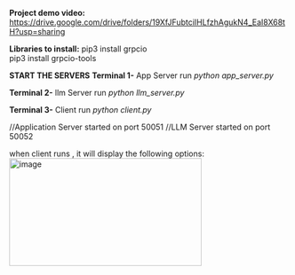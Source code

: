 **Project demo video:** https://drive.google.com/drive/folders/19XfJFubtciIHLfzhAgukN4_EaI8X68tH?usp=sharing

**Libraries to install:**
pip3 install grpcio  
pip3 install grpcio-tools

**START THE SERVERS**
**Terminal 1-** App Server
run _python app_server.py_

**Terminal 2-** llm Server
run _python llm_server.py_

**Terminal 3-** Client
run _python client.py_

//Application Server started on port 50051
//LLM Server started on port 50052

when client runs , it will display the following options:
<img width="346" height="194" alt="image" src="https://github.com/user-attachments/assets/38d9447c-d143-401b-ae1e-890863e0df99" />

